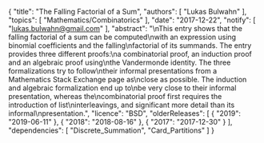 {
    "title": "The Falling Factorial of a Sum",
    "authors": [
        "Lukas Bulwahn"
    ],
    "topics": [
        "Mathematics/Combinatorics"
    ],
    "date": "2017-12-22",
    "notify": [
        "lukas.bulwahn@gmail.com"
    ],
    "abstract": "\nThis entry shows that the falling factorial of a sum can be computed\nwith an expression using binomial coefficients and the falling\nfactorial of its summands. The entry provides three different proofs:\na combinatorial proof, an induction proof and an algebraic proof using\nthe Vandermonde identity.  The three formalizations try to follow\ntheir informal presentations from a Mathematics Stack Exchange page as\nclose as possible. The induction and algebraic formalization end up to\nbe very close to their informal presentation, whereas the\ncombinatorial proof first requires the introduction of list\ninterleavings, and significant more detail than its informal\npresentation.",
    "licence": "BSD",
    "olderReleases": [
        {
            "2019": "2019-06-11"
        },
        {
            "2018": "2018-08-16"
        },
        {
            "2017": "2017-12-30"
        }
    ],
    "dependencies": [
        "Discrete_Summation",
        "Card_Partitions"
    ]
}